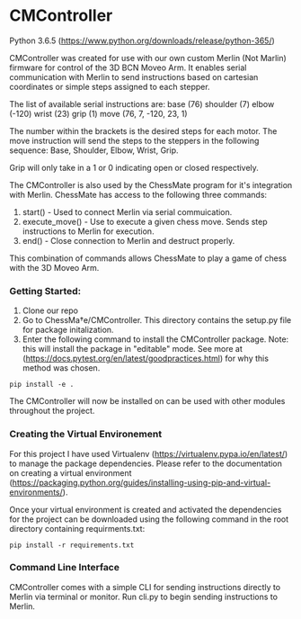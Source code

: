 # CMController
Python 3.6.5 (https://www.python.org/downloads/release/python-365/)

CMController was created for use with our own custom Merlin (Not Marlin) firmware for control of the 3D BCN Moveo Arm. 
It enables serial communication with Merlin to send instructions based on cartesian coordinates or simple steps assigned to each stepper. 

The list of available serial instructions are:
base (76)
shoulder (7)
elbow (-120)
wrist (23)
grip (1)
move (76, 7, -120, 23, 1)

The number within the brackets is the desired steps for each motor. The move instruction will send the steps to the steppers in the following sequence: Base, Shoulder, Elbow, Wrist, Grip.

Grip will only take in a 1 or 0 indicating open or closed respectively.

The CMController is also used by the ChessMate program for it's integration with Merlin. ChessMate has access to the following three commands:
1. start() - Used to connect Merlin via serial commuication.
2. execute_move() - Use to execute a given chess move. Sends step instructions to Merlin for execution. 
3. end() - Close connection to Merlin and destruct properly.

This combination of commands allows ChessMate to play a game of chess with the 3D Moveo Arm.

### Getting Started:
1. Clone our repo
2. Go to ChessMa†e/CMController. This directory contains the setup.py file for package initalization.
3. Enter the following command to install the CMController package. Note: this will install the package in "editable" mode.
See more at (https://docs.pytest.org/en/latest/goodpractices.html) for why this method was chosen.
```
pip install -e .
```
The CMController will now be installed on can be used with other modules throughout the project.


### Creating the Virtual Environement
For this project I have used Virtualenv (https://virtualenv.pypa.io/en/latest/) to manage the package dependencies. Please refer 
to the documentation on creating a virtual environment (https://packaging.python.org/guides/installing-using-pip-and-virtual-environments/).

Once your virtual environment is created and activated the dependencies for the project can be downloaded using the following command in the root directory containing requirments.txt:
```
pip install -r requirements.txt
```

### Command Line Interface
CMController comes with a simple CLI for sending instructions directly to Merlin via terminal or monitor. Run cli.py to begin sending instructions to Merlin.

